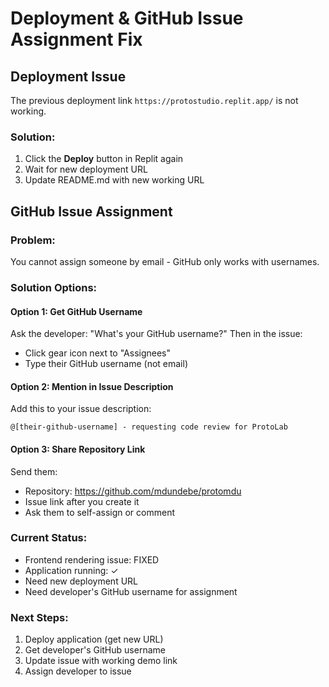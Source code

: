 # Deployment & GitHub Issue Assignment Fix

## Deployment Issue
The previous deployment link `https://protostudio.replit.app/` is not working. 

### Solution:
1. Click the **Deploy** button in Replit again
2. Wait for new deployment URL
3. Update README.md with new working URL

## GitHub Issue Assignment

### Problem: 
You cannot assign someone by email - GitHub only works with usernames.

### Solution Options:

#### Option 1: Get GitHub Username
Ask the developer: "What's your GitHub username?" 
Then in the issue:
- Click gear icon next to "Assignees"
- Type their GitHub username (not email)

#### Option 2: Mention in Issue Description
Add this to your issue description:
```
@[their-github-username] - requesting code review for ProtoLab
```

#### Option 3: Share Repository Link
Send them:
- Repository: https://github.com/mdundebe/protomdu
- Issue link after you create it
- Ask them to self-assign or comment

### Current Status:
- Frontend rendering issue: FIXED
- Application running: ✓
- Need new deployment URL
- Need developer's GitHub username for assignment

### Next Steps:
1. Deploy application (get new URL)
2. Get developer's GitHub username
3. Update issue with working demo link
4. Assign developer to issue